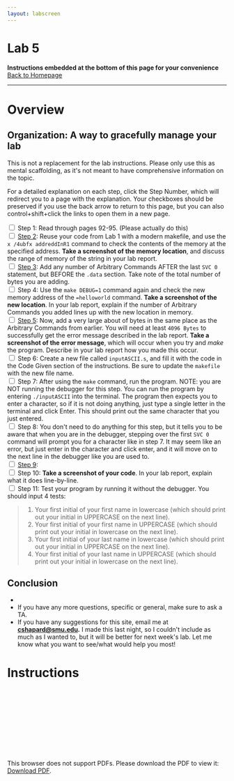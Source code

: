 ```yaml
---
layout: labscreen
---
```


# Lab 5
**Instructions embedded at the bottom of this page for your convenience**<br>
[Back to Homepage](..)

---
# Overview




## Organization: A way to gracefully manage your lab
This is not a replacement for the lab instructions. Please only use this as mental scaffolding, as it's not meant to have comprehensive information on the topic.

For a detailed explanation on each step, click the Step Number, which will redirect you to a page with the explanation. Your checkboxes should be preserved if you use the back arrow to return to this page, but you can also control+shift+click the links to open them in a new page.

<input type="checkbox"> Step 1: Read through pages 92-95. (Please actually do this)<br>
<input type="checkbox"> [Step 2](./step2.md): Reuse your code from Lab 1 with a modern makefile, and use the `x /4ubfx addreddInR1` command to check the contents of the memory at the specified address. **Take a screenshot of the memory location**, and discuss the range of memory of the string in your lab report.<br>
<input type="checkbox"> [Step 3](./step3.md): Add any number of Arbitrary Commands AFTER the last `SVC 0` statement, but BEFORE the `.data` section. Take note of the total number of bytes you are adding.<br>
<input type="checkbox"> Step 4: Use the `make DEBUG=1` command again and check the new memory address of the `=helloworld` command. **Take a screenshot of the new location**. In your lab report, explain if the number of Arbitrary Commands you added lines up with the new location in memory.<br>
<input type="checkbox"> [Step 5](./step5.md): Now, add a very large about of bytes in the same place as the Arbitrary Commands from earlier. You will need at least `4096 Bytes` to successfully get the error message described in the lab report. **Take a screenshot of the error message**, which will occur when you try and *make* the program. Describe in your lab report how you made this occur. <br>
<input type="checkbox"> Step 6: Create a new file called `inputASCII.s`, and fill it with the code in the Code Given section of the instructions. Be sure to update the `makefile` with the new file name. <br>
<input type="checkbox"> Step 7: After using the `make` command, run the program. NOTE: you are NOT running the debugger for this step. You can run the program by entering `./inputASCII` into the terminal. The program then expects you to enter a character, so if it is not doing anything, just type a single letter in the terminal and click Enter. This should print out the same character that you just entered. <br>
<input type="checkbox"> Step 8: You don't need to do anything for this step, but it tells you to be aware that when you are in the debugger, stepping over the first `SVC 0` command will prompt you for a character like in step 7. It may seem like an error, but just enter in the character and click enter, and it will move on to the next line in the debugger like you are used to. <br>
<input type="checkbox"> [Step 9](./step9.md):  <br>
<input type="checkbox"> Step 10: **Take a screenshot of your code**. In your lab report, explain what it does line-by-line. <br>
<input type="checkbox"> Step 11: Test your program by running it without the debugger. You should input 4 tests: <br>
> 1. Your first initial of your first name in lowercase (which should print out your initial in UPPERCASE on the next line). <br>
> 2. Your first initial of your first name in UPPERCASE (which should print out your initial in lowercase on the next line). <br>
> 3. Your first initial of your last name in lowercase (which should print out your initial in UPPERCASE on the next line). <br>
> 4. Your first initial of your last name in UPPERCASE (which should print out your initial in lowercase on the next line). <br>





## Conclusion
- 
- If you have any more questions, specific or general, make sure to ask a TA.
- If you have any suggestions for this site, email me at **[cshapard@smu.edu](mailto:cshapard@smu.edu).** I made this last night, so I couldn't include as much as I wanted to, but it will be better for next week's lab. Let me know what you want to see/what would help you most!

# Instructions
<object data="Lab5Instructions.pdf" type="application/pdf" width="100%" height="700px">
    <embed src="Lab5Instructions.pdf">
        <p>This browser does not support PDFs. Please download the PDF to view it: <a href="Lab5Instructions.pdf">Download PDF</a>.</p>
    </embed>
</object>


<!-- Credit goes to https://stackoverflow.com/users/2301402/suneel-kumar for the fallback link code --> 


